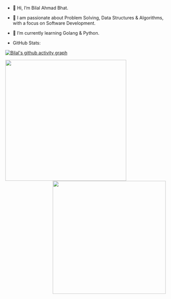 - 👋 Hi, I’m Bilal Ahmad Bhat.
- 👀 I am passionate about Problem Solving, Data Structures & Algorithms, with a focus on Software Development.
- 🌱 I’m currently learning Golang & Python.




- GitHub Stats:

[![Bilal's github activity graph](https://github-readme-activity-graph.vercel.app/graph?username=bilalqv&bg_color=2f4f4f&color=F5DEB3&line=ff0065&point=00f800&area=true)](https://github.com/ashiqYousuf/github-readme-activity-graph)

<!--- [![GitHub Streak](https://streak-stats.demolab.com?user=bilalqv&theme=gruvbox)](https://git.io/streak-stats) --->

<img align='left' width="380" src="https://streak-stats.demolab.com?user=bilalqv&theme=gruvbox">

<img align='right' width="355" src="https://github-readme-stats.vercel.app/api?username=bilalqv&count_private=true&show_icons=true&theme=cobalt">

<!---
crediblebilal/crediblebilal is a ✨ special ✨ repository because its `README.md` (this file) appears on your GitHub profile.
You can click the Preview link to take a look at your changes.
--->
